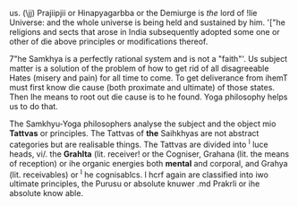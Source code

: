 us. (\jj) Prajiipjii or Hinapyagarbba or the Demiurge is *the* lord of !lie Universe: and the whole universe is being held and sustained by him. '["he religions and sects that arose in India subsequently adopted some one or other of die above principles or modifications thereof.

7"he Samkhya is a perfectly rational system and is not a "faith"'. Us subject matter is a solution of the problem of how to get rid of all disagreeable Hates (misery and pain) for all time to come. To get deliverance from ihemT must first know die cause (both proximate and ultimate) of those states. Then Ihe means to root out die cause is to he found. Yoga philosophy helps us to do that.

The Samkhyu-Yoga philosophers analyse the subject and the object mio **Tattvas** or principles. The Tattvas of **the** Saihkhyas are not abstract categories but are realisable things. The Tattvas are divided into <sup>I</sup> luce heads, vi/. the **Grahlta** (lit. receiver! or the Cogniser, Grahana (lit. the means of reception) or ihe organic energies both **mental** and corporal, and Grahya (lit. receivables) or <sup>I</sup> he cognisablcs. l hcrf again are classified into iwo ultimate principles, the Purusu or absolute knuwer .md Prakrli or ihe absolute know able.